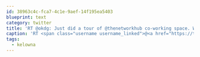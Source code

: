 ```yaml
---
id: 38963c4c-fca7-4c1e-9aef-14f195ea5403
blueprint: text
category: twitter
title: 'RT @okdg: Just did a tour of @thenetworkhub co-working space. We need to make this happen #kelowna! http://twitpic.com/4b6t7z'
caption: 'RT <span class="username username_linked">@<a href="https://twitter.com/okdg" title="OKDG">okdg</a></span>: Just did a tour of <span class="username username_linked">@<a href="https://twitter.com/thenetworkhub" title="The Network Hub">thenetworkhub</a></span> co-working space. We need to make this happen <span class="hashtag hashtag_local">#<a href="http://tweettemp.darylchymko.ca/?tag=kelowna">kelowna</a>! http://twitpic.com/4b6t7z'
tags:
  - kelowna
---
```

